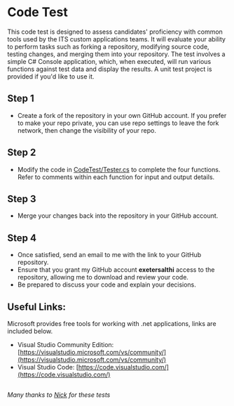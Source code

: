 # Code Test
This code test is designed to assess candidates' proficiency with common tools used by the ITS custom applications teams. It will evaluate your ability to perform tasks such as forking a repository, modifying source code, testing changes, and merging them into your repository. The test involves a simple C# Console application, which, when executed, will run various functions against test data and display the results. A unit test project is provided if you'd like to use it.
## Step 1
- Create a fork of the repository in your own GitHub account. If you prefer to make your repo private, you can use repo settings to leave the fork network, then change the visibility of your repo.
## Step 2
- Modify the code in [CodeTest/Tester.cs](https://github.com/exetersalthi/CodeTest/blob/master/CodeTest/Tester.cs) to complete the four functions. Refer to comments within each function for input and output details.
## Step 3
- Merge your changes back into the repository in your GitHub account.
## Step 4
- Once satisfied, send an email to me with the link to your GitHub repository.
- Ensure that you grant my GitHub account **exetersalthi** access to the repository, allowing me to download and review your code.
- Be prepared to discuss your code and explain your decisions.

## Useful Links:
Microsoft provides free tools for working with .net applications, links are included below.

- Visual Studio Community Edition: [https://visualstudio.microsoft.com/vs/community/](https://visualstudio.microsoft.com/vs/community/)
- Visual Studio Code: [https://code.visualstudio.com/](https://code.visualstudio.com/)

##
_Many thanks to [Nick](https://github.com/nickjmcclure/) for these tests_
